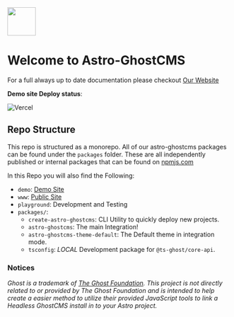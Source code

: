 <img src="https://ghostdemo.matthiesen.xyz/content/images/size/w50/2024/01/logo-1.png" width="64px" />

# Welcome to Astro-GhostCMS

For a full always up to date documentation please checkout [Our Website](https://astro-ghostcms.xyz)

**Demo site Deploy status**:

![Vercel](https://vercelbadge.vercel.app/api/matthiesenxyz/astro-ghostcms)

## Repo Structure

This repo is structured as a monorepo.  All of our astro-ghostcms packages can be found under the `packages` folder.  These are all independently published or internal packages that can be found on [npmjs.com](https://npmjs.com)

In this Repo you will also find the Following:

- `demo`: [Demo Site](https://demo.astro-ghostcms.xyz)
- `www`: [Public Site](https://astro-ghostcms.xyz)
- `playground`: Development and Testing
- `packages/`:
  - `create-astro-ghostcms`: CLI Utility to quickly deploy new projects.
  - `astro-ghostcms`: The main Integration!
  - `astro-ghostcms-theme-default`: The Default theme in integration mode.
  - `tsconfig`: *LOCAL* Development package for `@ts-ghost/core-api`.

### Notices

*Ghost is a trademark of [The Ghost Foundation](https://ghost.org/trademark/). This project is not directly related to or provided by The Ghost Foundation and is intended to help create a easier method to utilize their provided JavaScript tools to link a Headless GhostCMS install in to your Astro project.* 
